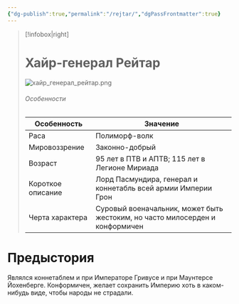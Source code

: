 ```yaml
---
{"dg-publish":true,"permalink":"/rejtar/","dgPassFrontmatter":true}
---
```



> [!infobox|right]
> # Хайр-генерал Рейтар
> ![хайр_генерал_рейтар.png](/img/user/%D1%85%D0%B0%D0%B9%D1%80_%D0%B3%D0%B5%D0%BD%D0%B5%D1%80%D0%B0%D0%BB_%D1%80%D0%B5%D0%B9%D1%82%D0%B0%D1%80.png)
> ###### Особенности
> | Особенность | Значение |
> | ---- | ---- |
> | Раса | Полиморф-волк|
> | Мировоззрение | Законно-добрый |
> | Возраст | 95 лет в ПТВ и АПТВ; 115 лет в Легионе Мириада|
> | Короткое описание |Лорд Пасмундира, генерал и коннетабль всей армии Империи Грон |
> | Черта характера |Суровый военачальник, может быть жестоким, но часто милосерден и конформичен|

# Предыстория

Являлся коннетаблем и при Императоре Гривусе и при Маунтерсе Йохенберге. Конформичен, желает сохранить Империю хоть в каком-нибудь виде, чтобы народы не страдали.